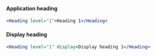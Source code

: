 #### Application heading

```jsx
<Heading level="1">Heading 1</Heading>
```

#### Display heading

```jsx
<Heading level="1" display>Display heading 1</Heading>
```
